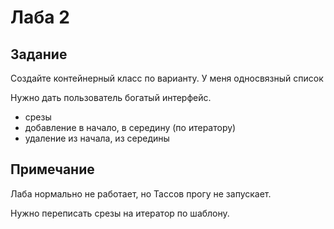 # Лаба 2

## Задание

Создайте контейнерный класс по варианту. У меня односвязный список

Нужно дать пользователь богатый интерфейс.
- срезы
- добавление в начало, в середину (по итератору)
- удаление из начала, из середины

## Примечание

Лаба нормально не работает, но Тассов прогу не запускает.

Нужно переписать срезы на итератор по шаблону.

